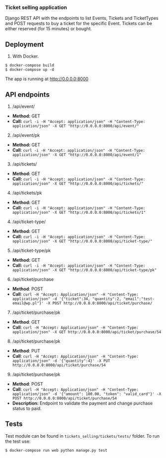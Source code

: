### Ticket selling application
Django REST API with the endpoints to list Events, Tickets and TicketTypes and POST requests to buy a ticket for the specific Event.
Tickets can be either reserved (for 15 minutes) or bought.

## Deployment
1. With Docker.

```
$ docker-compose build
$ docker-compose up -d
```
The app is running at http://0.0.0.0:8000


## API endpoints

1. /api/event/
- **Method:** GET
- **Call:**  `curl -i -H "Accept: application/json" -H "Content-Type: application/json" -X GET "http://0.0.0.0:8000/api/event/"`

2. /api/event/pk	
- **Method:** GET
- **Call**: `curl -i -H "Accept: application/json" -H "Content-Type: application/json" -X GET "http://0.0.0.0:8000/api/event/1"`

3. /api/tickets/
- **Method:** GET
- **Call:** `curl -i -H "Accept: application/json" -H "Content-Type: application/json" -X GET "http://0.0.0.0:8000/api/tickets/"`

4. /api/tickets/pk
- **Method:** GET
- **Call:** `curl -i -H "Accept: application/json" -H "Content-Type: application/json" -X GET "http://0.0.0.0:8000/api/tickets/1"`

4. /api/ticket-type/
- **Method:** GET
- **Call:** `curl -i -H "Accept: application/json" -H "Content-Type: application/json" -X GET "http://0.0.0.0:8000/api/ticket-type/"`

5. /api/ticket-type/pk
- **Method:** GET
- **Call:** `curl -i -H "Accept: application/json" -H "Content-Type: application/json" -X GET "http://0.0.0.0:8000/api/ticket-type/pk"`

6. /api/ticket/purchase
- **Method**: POST
- **Call**: `curl -H "Accept: Application/json" -H "Content-Type: application/json" -d '{"ticket":34, "quantity":2, "email":"test-email@wp.pl"}' -X POST http://0.0.0.0:8000/api/ticket/purchase/`

7. /api/ticket/purchase/pk
- **Method**: GET
- **Call**: `curl -H "Accept: Application/json" -H "Content-Type: application/json" -X GET http://0.0.0.0:8000/api/ticket/purchase/54`

8. /api/ticket/purchase/pk
- **Method**: PUT
- **Call**: `curl -H "Accept: Application/json" -H "Content-Type: application/json" -d '{"quantity":4}' -X PUT http://0.0.0.0:8000/api/ticket/purchase/54`

9. /api/ticket/purchase/pk
- **Method**: POST
- **Call**: `curl -H "Accept: Application/json" -H "Content-Type: application/json" -d '{"amount": 100.00, "token": "valid_card"}' -X POST http://0.0.0.0:8000/api/ticket/purchase/54`
- **Description:** Endpoint to validate the payment and change purchase status to paid.

## Tests
Test module can be found in `tickets_selling/tickets/tests/` folder. To run the test use:
```
$ docker-compose run web python manage.py test
```
